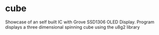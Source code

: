 # cube
Showcase of an self built IC with Grove SSD1306 OLED Display. Program displays a three dimensional spinning cube using the u8g2 library

